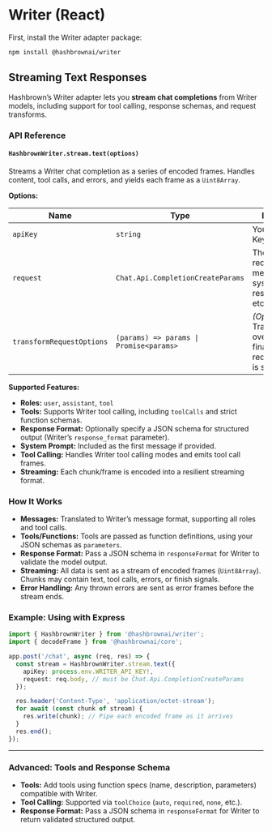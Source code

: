 # Writer (React)

First, install the Writer adapter package:

```sh
npm install @hashbrownai/writer
```

## Streaming Text Responses

Hashbrown’s Writer adapter lets you **stream chat completions** from Writer models, including support for tool calling, response schemas, and request transforms.

### API Reference

#### `HashbrownWriter.stream.text(options)`

Streams a Writer chat completion as a series of encoded frames. Handles content, tool calls, and errors, and yields each frame as a `Uint8Array`.

**Options:**

| Name                      | Type                                    | Description                                                                    |
| ------------------------- | --------------------------------------- | ------------------------------------------------------------------------------ |
| `apiKey`                  | `string`                                | Your Writer API Key.                                                           |
| `request`                 | `Chat.Api.CompletionCreateParams`       | The chat request: model, messages, tools, system, responseFormat, etc.         |
| `transformRequestOptions` | `(params) => params \| Promise<params>` | _(Optional)_ Transform or override the final Writer request before it is sent. |

**Supported Features:**

- **Roles:** `user`, `assistant`, `tool`
- **Tools:** Supports Writer tool calling, including `toolCalls` and strict function schemas.
- **Response Format:** Optionally specify a JSON schema for structured output (Writer’s `response_format` parameter).
- **System Prompt:** Included as the first message if provided.
- **Tool Calling:** Handles Writer tool calling modes and emits tool call frames.
- **Streaming:** Each chunk/frame is encoded into a resilient streaming format.

### How It Works

- **Messages:** Translated to Writer’s message format, supporting all roles and tool calls.
- **Tools/Functions:** Tools are passed as function definitions, using your JSON schemas as `parameters`.
- **Response Format:** Pass a JSON schema in `responseFormat` for Writer to validate the model output.
- **Streaming:** All data is sent as a stream of encoded frames (`Uint8Array`). Chunks may contain text, tool calls, errors, or finish signals.
- **Error Handling:** Any thrown errors are sent as error frames before the stream ends.

### Example: Using with Express

```ts
import { HashbrownWriter } from '@hashbrownai/writer';
import { decodeFrame } from '@hashbrownai/core';

app.post('/chat', async (req, res) => {
  const stream = HashbrownWriter.stream.text({
    apiKey: process.env.WRITER_API_KEY!,
    request: req.body, // must be Chat.Api.CompletionCreateParams
  });

  res.header('Content-Type', 'application/octet-stream');
  for await (const chunk of stream) {
    res.write(chunk); // Pipe each encoded frame as it arrives
  }
  res.end();
});
```

---

### Advanced: Tools and Response Schema

- **Tools:** Add tools using function specs (name, description, parameters) compatible with Writer.
- **Tool Calling:** Supported via `toolChoice` (`auto`, `required`, `none`, etc.).
- **Response Format:** Pass a JSON schema in `responseFormat` for Writer to return validated structured output.
